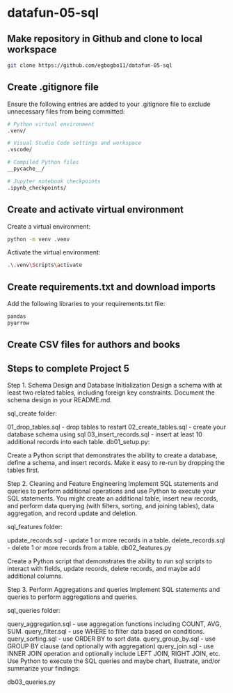 # datafun-05-sql
## Make repository in Github and clone to local workspace
```bash
git clone https://github.com/egbogbo11/datafun-05-sql 
```

## Create .gitignore file
Ensure the following entries are added to your .gitignore file to exclude unnecessary files from being committed:

```bash
# Python virtual environment
.venv/

# Visual Studio Code settings and workspace
.vscode/

# Compiled Python files
__pycache__/

# Jupyter notebook checkpoints
.ipynb_checkpoints/
```

## Create and activate virtual environment

Create a virtual environment:

```bash
python -m venv .venv
```

Activate the virtual environment:

```bash
.\.venv\Scripts\activate
```

## Create requirements.txt and download imports
Add the following libraries to your requirements.txt file:

```bash
pandas
pyarrow
```
## Create CSV files for authors and books

## Steps to complete Project 5
Step 1. Schema Design and Database Initialization
Design a schema with at least two related tables, including foreign key constraints. Document the schema design in your README.md.

sql_create folder:

01_drop_tables.sql - drop tables to restart
02_create_tables.sql - create your database schema using sql
03_insert_records.sql - insert at least 10 additional records into each table.
db01_setup.py:

Create a Python script that demonstrates the ability to create a database, define a schema, and insert records. Make it easy to re-run by dropping the tables first.

Step 2. Cleaning and Feature Engineering
Implement SQL statements and queries to perform additional operations and use Python to execute your SQL statements. You might create an additional table, insert new records, and perform data querying (with filters, sorting, and joining tables), data aggregation, and record update and deletion.

sql_features folder:

update_records.sql - update 1 or more records in a table.
delete_records.sql - delete 1 or more records from a table.
db02_features.py

Create a Python script that demonstrates the ability to run sql scripts to interact with fields, update records, delete records, and maybe add additional columns.

Step 3. Perform Aggregations and queries
Implement SQL statements and queries to perform aggregations and queries.

sql_queries folder:

query_aggregation.sql - use aggregation functions including COUNT, AVG, SUM.
query_filter.sql - use WHERE to filter data based on conditions.
query_sorting.sql - use ORDER BY to sort data.
query_group_by.sql - use GROUP BY clause (and optionally with aggregation)
query_join.sql - use INNER JOIN operation and optionally include LEFT JOIN, RIGHT JOIN, etc.
Use Python to execute the SQL queries and maybe chart, illustrate, and/or summarize your findings:

db03_queries.py